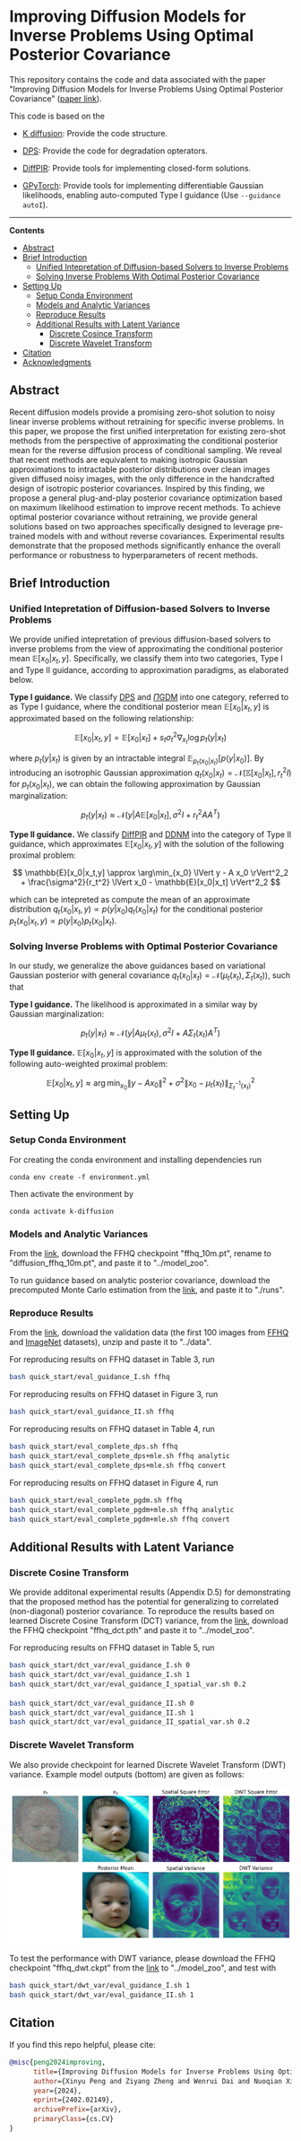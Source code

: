 # Improving Diffusion Models for Inverse Problems Using Optimal Posterior Covariance

This repository contains the code and data associated with the paper "Improving Diffusion Models for Inverse Problems Using Optimal Posterior Covariance" ([paper link](https://arxiv.org/abs/2402.02149)).

This code is based on the 

- [K diffusion](https://github.com/crowsonkb/k-diffusion): Provide the code structure.

- [DPS](https://github.com/DPS2022/diffusion-posterior-sampling): Provide the code for degradation opterators.

- [DiffPIR](https://github.com/yuanzhi-zhu/DiffPIR): Provide tools for implementing closed-form solutions.

- [GPyTorch](https://github.com/cornellius-gp/gpytorch): Provide tools for implementing differentiable Gaussian likelihoods, enabling auto-computed Type I guidance (Use `--guidance autoI`).

___________
**Contents**
- [Abstract](#abstract)
- [Brief Introduction](#brief-introduction)
  - [Unified Intepretation of Diffusion-based Solvers to Inverse Problems](#unified-interpretation-of-diffusion-based-solvers-to-inverse-problems)
  - [Solving Inverse Problems With Optimal Posterior Covariance](#solving-inverse-problems-with-optimal-posterior-covariance)
- [Setting Up](#setting-up)
  - [Setup Conda Environment](#setup-conda-environment)
  - [Models and Analytic Variances](#models-and-analytic-variances)
  - [Reproduce Results](#reproduce-results)
  - [Additional Results with Latent Variance](#additional-results-with-latent-variance)
    - [Discrete Cosince Transform](#discrete-cosine-transform)
    - [Discrete Wavelet Transform](#discrete-wavelet-transform)
- [Citation](#citation)
- [Acknowledgments](#acknowledgments)

## Abstract

Recent diffusion models provide a promising zero-shot solution to noisy linear inverse problems
without retraining for specific inverse problems. In this paper, we propose the first unified interpretation for existing zero-shot methods from the perspective of approximating the conditional posterior mean for the reverse diffusion process of conditional sampling. We reveal that recent methods are equivalent to making isotropic Gaussian approximations to intractable posterior distributions over clean images given diffused noisy images, with the only difference in the handcrafted design of isotropic posterior covariances. Inspired by this finding, we propose a general plug-and-play posterior covariance optimization based on maximum likelihood estimation to improve recent methods. To achieve optimal posterior covariance without retraining, we provide general solutions based on two approaches specifically designed to leverage pre-trained models with and without reverse covariances. Experimental results demonstrate that the proposed methods significantly enhance the overall performance or robustness to hyperparameters of recent methods.


## Brief Introduction

### Unified Intepretation of Diffusion-based Solvers to Inverse Problems
We provide unified intepretation of previous diffusion-based solvers to inverse problems from the view of approximating the conditional posterior mean $\mathbb{E}[x_0|x_t,y]$. Specifically, we classify them into two categories, Type I and Type II guidance, according to approximation paradigms, as elaborated below.

**Type I guidance.** We classify [DPS](https://arxiv.org/pdf/2209.14687.pdf) and [$\Pi$GDM](https://openreview.net/forum?id=9_gsMA8MRKQ) into one category, referred to as Type I guidance, where the conditional posterior mean $\mathbb{E}[x_0|x_t, y]$ is approximated based on the following relationship:

$$
\mathbb{E}[x_0|x_t,y] = \mathbb{E}[x_0|x_t] + s_t \sigma_t^2 \nabla_{x_t} \log p_t(y|x_t)
$$

where $p_t(y|x_t)$ is given by an intractable integral $\mathbb{E}_{p_t(x_0|x_t)}[p(y|x_0)]$. By introducing an isotrophic Gaussian approximation $q_t(x_0|x_t)=\mathcal{N}(\mathbb{E}[x_0|x_t], r_t^2 I)$ for $p_t(x_0|x_t)$, we can obtain the following approximation by Gaussian marginalization:

$$
p_t(y|x_t) \approx \mathcal{N}(y|A\mathbb{E}[x_0|x_t], \sigma^2 I + r_t^2 A A^T)
$$

**Type II guidance.** We classify [DiffPIR](https://arxiv.org/pdf/2305.08995.pdf) and [DDNM](https://arxiv.org/pdf/2212.00490.pdf) into the category of Type II guidance, which approximates $\mathbb{E}[x_0|x_t, y]$ with the solution of the following proximal problem:

$$
\mathbb{E}[x_0|x_t,y] \approx \arg\min_{x_0} \lVert y - A x_0 \rVert^2_2  + \frac{\sigma^2}{r_t^2} \lVert x_0 - \mathbb{E}[x_0|x_t] \rVert^2_2
$$

which can be intepreted as compute the mean of an approximate distribution $q_t(x_0|x_t,y) \propto p(y|x_0)q_t(x_0|x_t)$  for the conditional posterior $p_t(x_0|x_t,y)\propto p(y|x_0)p_t(x_0|x_t)$.

### Solving Inverse Problems with Optimal Posterior Covariance

In our study, we generalize the above guidances based on variational Gaussian posterior with general covariance $q_t(x_0|x_t)=\mathcal{N}(\mu_t(x_t), \Sigma_t(x_t))$, such that

**Type I guidance.** The likelihood is approximated in a similar way by Gaussian marginalization:

$$
p_t(y|x_t) \approx \mathcal{N}(y|A\mu_t(x_t), \sigma^2 I + A \Sigma_t(x_t) A^T)
$$

**Type II guidance.** $\mathbb{E}[x_0|x_t,y]$ is approximated with the solution of the following auto-weighted proximal problem:

$$
\mathbb{E}[x_0|x_t,y] \approx  \arg\min_{x_0} \lVert y - A x_0 \rVert^2  + \sigma^2 \lVert x_0 - \mu_t(x_t) \rVert^2_{\Sigma_t^{-1}(x_t)}
$$


## Setting Up
### Setup Conda Environment
For creating the conda environment and installing dependencies run
```
conda env create -f environment.yml
```
Then activate the environment by
```
conda activate k-diffusion
```

### Models and Analytic Variances
From the [link](https://drive.google.com/drive/folders/1jElnRoFv7b31fG0v6pTSQkelbSX3xGZh?usp=sharing), download the FFHQ checkpoint "ffhq_10m.pt", rename to "diffusion_ffhq_10m.pt", and paste it to "../model_zoo".

To run guidance based on analytic posterior covariance, download the precomputed Monte Carlo estimation from the [link](https://drive.google.com/drive/folders/1D93IZU0ViyExWm1k-L6dRehDHs1jAxGx?usp=drive_link), and paste it to "./runs".

### Reproduce Results
From the [link](https://drive.google.com/file/d/1I8at4Y1MPrKV8yPHq_6sn6Et7Elyxavx/view?usp=drive_link), download the validation data (the first 100 images from [FFHQ](https://github.com/NVlabs/ffhq-dataset) and [ImageNet](https://image-net.org/) datasets), unzip and paste it to "../data".

For reproducing results on FFHQ dataset in Table 3, run
```bash
bash quick_start/eval_guidance_I.sh ffhq
```

For reproducing results on FFHQ dataset in Figure 3, run
```bash
bash quick_start/eval_guidance_II.sh ffhq
```

For reproducing results on FFHQ dataset in Table 4, run
```bash
bash quick_start/eval_complete_dps.sh ffhq
bash quick_start/eval_complete_dps+mle.sh ffhq analytic
bash quick_start/eval_complete_dps+mle.sh ffhq convert
```

For reproducing results on FFHQ dataset in Figure 4, run
```bash
bash quick_start/eval_complete_pgdm.sh ffhq
bash quick_start/eval_complete_pgdm+mle.sh ffhq analytic
bash quick_start/eval_complete_pgdm+mle.sh ffhq convert
```

## Additional Results with Latent Variance
### Discrete Cosine Transform
We provide additonal experimental results (Appendix D.5) for demonstrating that the proposed method has the potential for generalizing to correlated (non-diagonal) posterior covariance. To reproduce the results based on learned Discrete Cosine Transform (DCT) variance, from the [link](https://drive.google.com/file/d/1YsM-QhEc0TwJHe2q22Zkd_Y7fL1UswGj/view?usp=drive_link), download the FFHQ checkpoint "ffhq_dct.pth" and paste it to "../model_zoo".

For reproducing results on FFHQ dataset in Table 5, run
```bash
bash quick_start/dct_var/eval_guidance_I.sh 0
bash quick_start/dct_var/eval_guidance_I.sh 1
bash quick_start/dct_var/eval_guidance_I_spatial_var.sh 0.2

bash quick_start/dct_var/eval_guidance_II.sh 0
bash quick_start/dct_var/eval_guidance_II.sh 1
bash quick_start/dct_var/eval_guidance_II_spatial_var.sh 0.2
```
### Discrete Wavelet Transform
We also provide checkpoint for learned Discrete Wavelet Transform (DWT) variance. Example model outputs (bottom) are given as follows:

![DWT Variance](assests/dwt.png "Example model outputs")

To test the performance with DWT variance, please download the FFHQ checkpoint "ffhq_dwt.ckpt" from the [link](https://drive.google.com/file/d/1ARbLbss9ByMOtF-7cl9_Yd2OupKk-72m/view?usp=drive_link) to "../model_zoo", and test with

```bash
bash quick_start/dwt_var/eval_guidance_I.sh 1
bash quick_start/dwt_var/eval_guidance_II.sh 1
```


## Citation
If you find this repo helpful, please cite:

```bibtex
@misc{peng2024improving,
      title={Improving Diffusion Models for Inverse Problems Using Optimal Posterior Covariance}, 
      author={Xinyu Peng and Ziyang Zheng and Wenrui Dai and Nuoqian Xiao and Chenglin Li and Junni Zou and Hongkai Xiong},
      year={2024},
      eprint={2402.02149},
      archivePrefix={arXiv},
      primaryClass={cs.CV}
}
```




